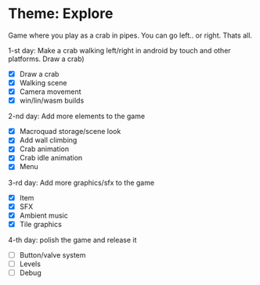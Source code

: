 # Theme: Explore

Game where you play as a crab in pipes. You can go left.. or right. Thats all.

1-st day: Make a crab walking left/right in android by touch and other platforms. Draw a crab)
- [X] Draw a crab
- [X] Walking scene
- [X] Camera movement
- [X] win/lin/wasm builds

2-nd day: Add more elements to the game
- [X] Macroquad storage/scene look
- [X] Add wall climbing
- [X] Crab animation
- [X] Crab idle animation
- [X] Menu

3-rd day: Add more graphics/sfx to the game
- [X] Item
- [X] SFX
- [X] Ambient music
- [X] Tile graphics

4-th day: polish the game and release it
- [ ] Button/valve system
- [ ] Levels
- [ ] Debug
